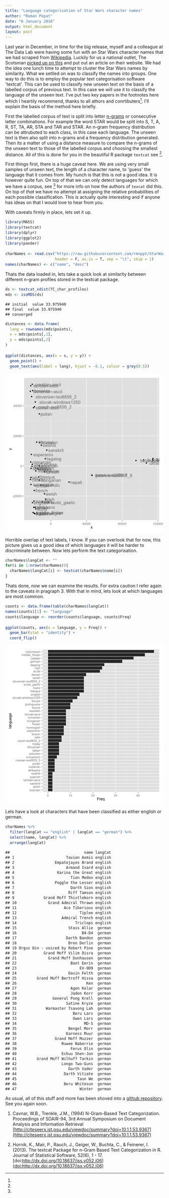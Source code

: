 ```yaml
---
title: "Language categorisation of Star Wars character names"
author: "Roman Popat"
date: "6 January 2016"
output: html_document
layout: post
---
```


Last year in December, in time for the big release, myself and a colleague at The Data Lab were having some fun with an Star Wars character names that we had scraped from [Wikipedia](https://en.wikipedia.org/wiki/List_of_Star_Wars_characters). Luckily for us a national outlet, The Scotsman [picked up on this](http://www.scotsman.com/edinburgh/what-nationality-would-star-wars-characters-be-in-the-real-world-1-3976537) and put out an article on their website. We had the idea one lunch time to attempt to cluster the Star Wars names by similarity. What we setlled on was to classify the names into groups. One way to do this is to employ the popular text categorisation software 'textcat'. This can be used to classify new unseen text on the basis of a labelled corpus of previous text. In this case we will use it to classify the language of the unseen text. I've put two key papers in the footnotes here which I heartily recommend, thanks to all athors and conrtibuters[^1]. I'll explain the basis of the method here briefly.

First the labelled corpus of text is split into letter [n-grams](https://en.wikipedia.org/wiki/N-gram) or consecutive letter combinations. For example the word STAR would be split into S, T, A, R, ST, TA, AR, STA and TAR and STAR. An n-gram frequency distribution can be attrubuted to each class, in this case each language. The unseen text is then also split into n-grams and a frequency distribution generated. Then its a matter of using a distance measure to compare the n-grams of the unseen text to those of the labelled corpus and choosing the smallest distance. All of this is done for you in the beautiful R package `textcat` see [^1]. 

First things first, there is a huge caveat here. We are using very small samples of unseen text, the length of a character name, to 'guess' the language that it comes from. My hunch is that this is not a good idea. It is however quite fun. On top of that we can only detect languages for which we have a corpus, see [^1] for more info on how the authors of `texcat` did this. On top of *that* we have no attempt at assigning the relative probabilities of each possible classification. This is actually quite interesting and if anyone has ideas on that I would love to hear from you.

With caveats firmly in place, lets set it up.


```r
library(MASS)
library(textcat)
library(dplyr)
library(ggplot2)
library(pander)

charNames <- read.csv("https://raw.githubusercontent.com/rmnppt/StarWars_textcat/master/Data/star_wars_dataframe.csv", 
                      header = F, as.is = T, sep = "\t", skip = 1)
names(charNames) <- c("name", "desc")
```

Thats the data loaded in, lets take a quick look at similarity between different n-gram profiles stored in the textcat package.


```r
ds <- textcat_xdist(TC_char_profiles)
mds <- isoMDS(ds)
```

```
## initial  value 33.975940 
## final  value 33.975940 
## converged
```

```r
distances <- data.frame(
  lang = rownames(mds$points),
  x = mds$points[,1],
  y = mds$points[,2]
)

ggplot(distances, aes(x = x, y = y)) +
  geom_point() +
  geom_text(aes(label = lang), hjust = -0.1, colour = grey(0.5))
```

![plot of chunk unnamed-chunk-2](/figure/source/2016-01-06-StarWarsBlog/unnamed-chunk-2-1.png) 

Horrible overlap of text labels, I know. If you can overlook that for now, this picture gives us a good idea of which languages it will be harder to discriminate between. Now lets perform the text categorisation.


```r
charNames$langCat <- ""
for(i in 1:nrow(charNames)){
  charNames$langCat[i] <- textcat(charNames$name[i])
}
```

Thats done, now we can examine the results. For extra caution I refer again to the caveats in pragraph 3. With that in mind, lets look at which languages are most common.


```r
counts <- data.frame(table(charNames$langCat))
names(counts)[1] <- "language"
counts$language <- reorder(counts$language, counts$Freq)

ggplot(counts, aes(x = language, y = Freq)) +
  geom_bar(stat = "identity") +
  coord_flip()
```

![plot of chunk unnamed-chunk-4](/figure/source/2016-01-06-StarWarsBlog/unnamed-chunk-4-1.png) 

Lets have a look at characters that have been classified as either english or german.


```r
charNames %>% 
  filter(langCat == "english" | langCat == "german") %>%
  select(name, langCat) %>%
  arrange(langCat)
```

```
##                                 name langCat
## 1                       Tavion Axmis english
## 2                  Empatojayos Brand english
## 3                       Armand Isard english
## 4                   Karina the Great english
## 5                         Tion Medon english
## 6                  Poggle the Lesser english
## 7                         Darth Sion english
## 8                        Riff Tamson english
## 9             Grand Moff Thistleborn english
## 10              Grand Admiral Thrawn english
## 11                     Ace Tiberious english
## 12                            Tiplee english
## 13                    Admiral Trench english
## 14                          Triclops english
## 15                       Stass Allie  german
## 16                             B4-D4  german
## 17                      Darth Bandon  german
## 18                       Bren Derlin  german
## 19 Orgus Din - voiced by Robert Pine  german
## 20            Grand Moff Vilim Disra  german
## 21              Grand Moff Dunhausen  german
## 22                        Bant Eerin  german
## 23                            EV-9D9  german
## 24                       Davin Felth  german
## 25         Grand Moff Bertroff Hissa  german
## 26                               Ken  german
## 27                        Agen Kolar  german
## 28                        Jaden Korr  german
## 29                General Pong Krell  german
## 30                      Satine Kryze  german
## 31             Warmaster Tsavong Lah  german
## 32                         Beru Lars  german
## 33                         Owen Lars  german
## 34                              MD-5  german
## 35                       Bengel Morr  german
## 36                      Karness Muur  german
## 37                 Grand Moff Muzzer  german
## 38                    Ruwee Naberrie  german
## 39                        Ferus Olin  german
## 40                    Echuu Shen-Jon  german
## 41         Grand Moff Wilhuff Tarkin  german
## 42                    Longo Two-Guns  german
## 43                       Darth Vader  german
## 44                     Darth Vitiate  german
## 45                           Taun We  german
## 46                     Beru Whitesun  german
## 47                            Winter  german
```

As usual, all of this stuff and more has been shoved into a [github repository](https://github.com/rmnppt/StarWars_textcat).
See you again soon.


[^1]: 

1. Cavnar, W.B., Trenkle, J.M., (1994) N-Gram-Based Text Categorization. Proceedings of SDAIR-94, 3rd Annual Symposium on Document Analysis and Information Retrieval [http://citeseerx.ist.psu.edu/viewdoc/summary?doi=10.1.1.53.9367](http://citeseerx.ist.psu.edu/viewdoc/summary?doi=10.1.1.53.9367)

2. Hornik, K., Mair, P., Rauch, J., Geiger, W., Buchta, C., & Feinerer, I. (2013). The textcat Package for n-Gram Based Text Categorization in R. Journal of Statistical Software, 52(6), 1 - 17. [doi:http://dx.doi.org/10.18637/jss.v052.i06](doi:http://dx.doi.org/10.18637/jss.v052.i06)
